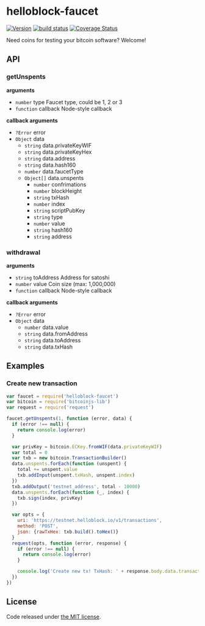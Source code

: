 # helloblock-faucet

[![Version](http://img.shields.io/npm/v/helloblock-faucet.svg?style=flat-square)](https://www.npmjs.org/package/helloblock-faucet)
[![build status](https://img.shields.io/travis/fanatid/helloblock-faucet.svg?branch=master&style=flat-square)](http://travis-ci.org/fanatid/helloblock-faucet)
[![Coverage Status](https://img.shields.io/coveralls/fanatid/helloblock-faucet.svg?style=flat-square)](https://coveralls.io/r/fanatid/helloblock-faucet)

Need coins for testing your bitcoin software? Welcome!

## API

### getUnspents

**arguments**

  * `number` type Faucet type, could be 1, 2 or 3
  * `function` callback Node-style callback

**callback arguments**

  * `?Error` error
  * `Object` data
    * `string` data.privateKeyWIF
    * `string` data.privateKeyHex
    * `string` data.address
    * `string` data.hash160
    * `number` data.faucetType
    * `Object[]` data.unspents
      * `number` confrimations
      * `number` blockHeight
      * `string` txHash
      * `number` index
      * `string` scriptPubKey
      * `string` type
      * `number` value
      * `string` hash160
      * `string` address

### withdrawal

**arguments**

  * `string` toAddress Address for satoshi
  * `number` value Coin size (max: 1,000,000)
  * `function` callback Node-style callback

**callback arguments**

  * `?Error` error
  * `Object` data
    * `number` data.value
    * `string` data.fromAddress
    * `string` data.toAddress
    * `string` data.txHash

## Examples

### Create new transaction
```js
var faucet = require('helloblock-faucet')
var bitcoin = require('bitcoinjs-lib')
var request = require('request')

faucet.getUnspents(1, function (error, data) {
  if (error !== null) {
    return console.log(error)
  }

  var privKey = bitcoin.ECKey.fromWIF(data.privateKeyWIF)
  var total = 0
  var txb = new bitcoin.TransactionBuilder()
  data.unspents.forEach(function (unspent) {
    total += unspent.value
    txb.addInput(unspent.txHash, unspent.index)
  })
  txb.addOutput('testnet_address', total - 10000)
  data.unspents.forEach(function (_, index) {
    txb.sign(index, privKey)
  })

  var opts = {
    uri: 'https://testnet.helloblock.io/v1/transactions',
    method: 'POST',
    json: {rawTxHex: txb.build().toHex()}
  }
  request(opts, function (error, response) {
    if (error !== null) {
      return console.log(error)
    }

    console.log('Create new tx! TxHash: ' + response.body.data.transaction.txHash)
  })
})
```

## License

Code released under [the MIT license](https://github.com/fanatid/helloblock-faucet/blob/master/LICENSE).
